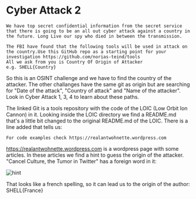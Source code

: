 # Cyber Attack 2

```
We have top secret confidential information from the secret service that there is going to be an all out cyber attack against a country in the future. Long Live our spy who died in between the transmission.

The FBI have found that the following tools will be used in attack on the country.Use this GitHub repo as a starting point for your investigation https://github.com/norias-teind/tools
All we ask from you is Country Of Origin of Attacker
e.g. SHELL{Country}
```

So this is an OSINT challenge and we have to find the country of the attacker. The other challanges have the same git as origin but are searching for "Date of the attack", "Country of attack" and "Name of the attacker". Look in Cyber Attack 1, 3, 4 to learn about these paths.

The linked Git is a tools repository with the code of the LOIC (Low Orbit Ion Cannon) in it. Looking inside the LOIC directory we find a README.md that's a little bit changed to the original README.md of the LOIC. 
There is a line added that tells us:
```
For code examples check https://realantwohnette.wordpress.com
```

https://realantwohnette.wordpress.com is a wordpress page with some articles.
In these articles we find a hint to guess the origin of the attacker.
"Cancel Culture, the Tumor in Twitter" has a foreign word in it:

![hint](images/hint.PNG)

That looks like a french spelling, so it can lead us to the origin of the author: SHELL{France}

